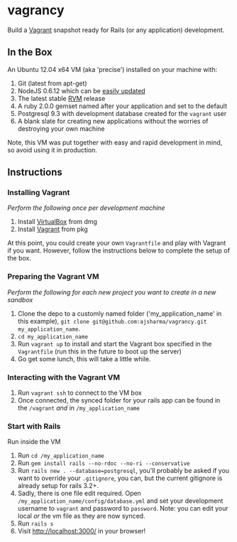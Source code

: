 vagrancy
========

Build a [Vagrant](http://www.vagrantup.com/) snapshot ready for Rails (or any application) development.

## In the Box

An Ubuntu 12.04 x64 VM (aka 'precise') installed on your machine with:
1. Git (latest from apt-get)
2. NodeJS 0.6.12 which can be [easily updated](https://github.com/joyent/node/wiki/Installing-Node.js-via-package-manager)
1. The latest stable [RVM](http://rvm.io/) release
1. A ruby 2.0.0 gemset named after your application and set to the default
1. Postgresql 9.3 with development database created for the `vagrant` user
1. A blank slate for creating new applications without the worries of destroying your own machine

Note, this VM was put together with easy and rapid development in mind, so avoid using it in production.

## Instructions

### Installing Vagrant

_Perform the following once per development machine_

1. Install [VirtualBox](https://www.virtualbox.org/) from dmg
1. Install [Vagrant](http://www.vagrantup.com/) from pkg

At this point, you could create your own `Vagrantfile` and play with Vagrant if you want. However, follow the instructions below to complete the setup of the box.

### Preparing the Vagrant VM

_Perform the following for each new project you want to create in a new sandbox_

1. Clone the depo to a customly named folder ('my_application_name' in this example), `git clone git@github.com:ajsharma/vagrancy.git my_application_name`.
1. `cd my_application_name`
1. Run `vagrant up` to install and start the Vagrant box specified in the `Vagrantfile` (run this in the future to boot up the server)
1. Go get some lunch, this will take a little while.

### Interacting with the Vagrant VM

1. Run `vagrant ssh` to connect to the VM box
1. Once connected, the synced folder for your rails app can be found in the `/vagrant` _and_ in `/my_application_name`

### Start with Rails

Run inside the VM

1. Run `cd /my_application_name`
1. Run `gem install rails --no-rdoc --no-ri --conservative`
1. Run `rails new . --database=postgresql`, you'll probably be asked if you want to override your `.gitignore`, you can, but the current gitignore is already setup for rails 3.2+.
1. Sadly, there is one file edit required.  Open `/my_application_name/config/database.yml` and set your development username to `vagrant` and password to `password`. Note: you can edit your local _or_ the vm file as they are now synced.
1. Run `rails s`
1. Visit [http://localhost:3000/](http://localhost:3000/) in your browser!